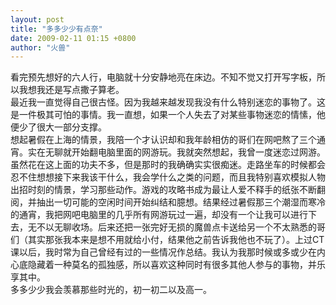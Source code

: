 ```yaml
---
layout: post
title: "多多少少有点奈"
date: 2009-02-11 01:15 +0800
author: "火兽"
---
```


看完预先想好的六人行，电脑就十分安静地亮在床边。不知不觉又打开写字板，所以我想我还是写点撒子算老。<br>
最近我一直觉得自己很古怪。因为我越来越发现我没有什么特别迷恋的事物了。这是一件极其可怕的事情。我一直想，如果一个人失去了对某些事物迷恋的情愫，他便少了很大一部分支撑。<br>
想起暑假在上海的情景，我陪一个才认识却和我年龄相仿的哥们在网吧熬了三个通宵。实在无聊就开始翻电脑里面的网游玩。我就突然想起，我曾一度迷恋过网游。虽然花在这上面的功夫不多，但是那时的我确确实实很痴迷。走路坐车的时候都会忍不住想想接下来我该干什么，我会学什么之类的问题，而且我特别喜欢模拟人物出招时刻的情景，学习那些动作。游戏的攻略书成为最让人爱不释手的纸张不断翻阅，并抽出一切可能的空闲时间开始纠结和臆想。结果经过暑假那三个潮湿而寒冷的通宵，我把网吧电脑里的几乎所有网游玩过一遍，却没有一个让我可以进行下去，无不以无聊收场。后来还把一张完好无损的魔兽点卡送给另一个不太熟悉的哥们（其实那张我本来是想不用就给小付，结果他之前告诉我他也不玩了）。上过CT课以后，我时常为自己曾经有过的一些情况作总结。我认为我那时候或多或少在内心底隐藏着一种莫名的孤独感，所以喜欢这种同时有很多其他人参与的事物，并乐享其中。<br>
多多少少我会羡慕那些时光的，初一初二以及高一。<br>

